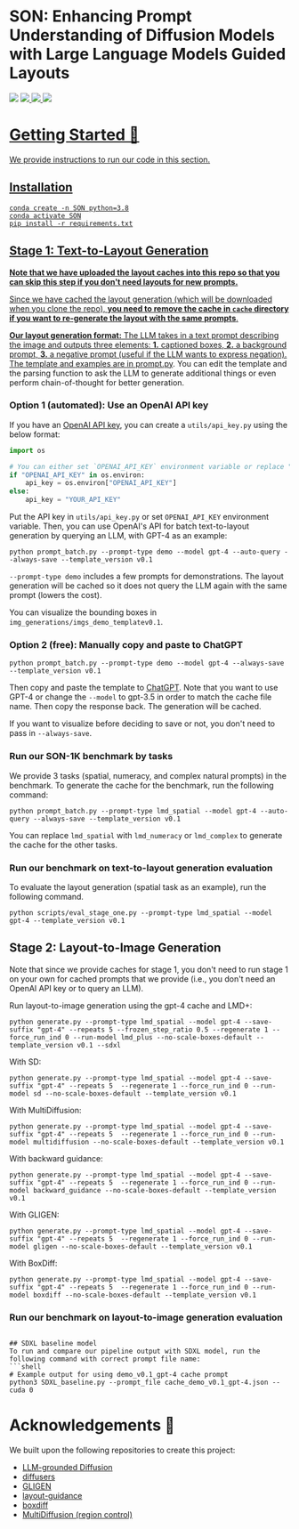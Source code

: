 # SON: Enhancing Prompt Understanding of Diffusion Models with Large Language Models Guided Layouts


<a href='https://weiyueli7.github.io/SON/'><img src='https://img.shields.io/badge/Project-Page-Green'></a>  <a href=''><img src='https://img.shields.io/badge/Report-PDF-blue'> <a href=''><img src='https://img.shields.io/badge/Poster-PDF-red'> <a href='https://github.com/weiyueli7/SON/tree/main/data'><img src='https://img.shields.io/badge/SON-Dataset-yellow'>
# Getting Started 🚀

We provide instructions to run our code in this section.

## Installation
```
conda create -n SON python=3.8
conda activate SON
pip install -r requirements.txt
```
## Stage 1: Text-to-Layout Generation
**Note that we have uploaded the layout caches into this repo so that you can skip this step if you don't need layouts for new prompts.**

Since we have cached the layout generation (which will be downloaded when you clone the repo), **you need to remove the cache in `cache` directory if you want to re-generate the layout with the same prompts**.

**Our layout generation format:** The LLM takes in a text prompt describing the image and outputs three elements: **1.** captioned boxes, **2.** a background prompt, **3.** a negative prompt (useful if the LLM wants to express negation). The template and examples are in [prompt.py](prompt.py). You can edit the template and the parsing function to ask the LLM to generate additional things or even perform chain-of-thought for better generation.

### Option 1 (automated): Use an OpenAI API key
If you have an [OpenAI API key](https://openai.com/blog/openai-api), you can create a `utils/api_key.py` using the below format:

```python
import os

# You can either set `OPENAI_API_KEY` environment variable or replace "YOUR_API_KEY" below with your OpenAI API key
if "OPENAI_API_KEY" in os.environ:
    api_key = os.environ["OPENAI_API_KEY"]
else:
    api_key = "YOUR_API_KEY"
```

Put the API key in `utils/api_key.py` or set `OPENAI_API_KEY` environment variable. Then, you can use OpenAI's API for batch text-to-layout generation by querying an LLM, with GPT-4 as an example:

```
python prompt_batch.py --prompt-type demo --model gpt-4 --auto-query --always-save --template_version v0.1
```

`--prompt-type demo` includes a few prompts for demonstrations. The layout generation will be cached so it does not query the LLM again with the same prompt (lowers the cost).

You can visualize the bounding boxes in `img_generations/imgs_demo_templatev0.1`.

### Option 2 (free): Manually copy and paste to ChatGPT
```
python prompt_batch.py --prompt-type demo --model gpt-4 --always-save --template_version v0.1
```
Then copy and paste the template to [ChatGPT](https://chat.openai.com). Note that you want to use GPT-4 or change the `--model` to gpt-3.5 in order to match the cache file name. Then copy the response back. The generation will be cached.

If you want to visualize before deciding to save or not, you don't need to pass in `--always-save`.


### Run our SON-1K benchmark by tasks

We provide 3 tasks (spatial, numeracy, and complex natural prompts) in the benchmark. To generate the cache for the benchmark, run the following command:
```
python prompt_batch.py --prompt-type lmd_spatial --model gpt-4 --auto-query --always-save --template_version v0.1
```
You can replace `lmd_spatial` with `lmd_numeracy` or `lmd_complex` to generate the cache for the other tasks.

### Run our benchmark on text-to-layout generation evaluation
To evaluate the layout generation (spatial task as an example), run the following command.
```
python scripts/eval_stage_one.py --prompt-type lmd_spatial --model gpt-4 --template_version v0.1
```

## Stage 2: Layout-to-Image Generation
Note that since we provide caches for stage 1, you don't need to run stage 1 on your own for cached prompts that we provide (i.e., you don't need an OpenAI API key or to query an LLM).

Run layout-to-image generation using the gpt-4 cache and LMD+:
```
python generate.py --prompt-type lmd_spatial --model gpt-4 --save-suffix "gpt-4" --repeats 5 --frozen_step_ratio 0.5 --regenerate 1 --force_run_ind 0 --run-model lmd_plus --no-scale-boxes-default --template_version v0.1 --sdxl
```
With SD:
```
python generate.py --prompt-type lmd_spatial --model gpt-4 --save-suffix "gpt-4" --repeats 5  --regenerate 1 --force_run_ind 0 --run-model sd --no-scale-boxes-default --template_version v0.1
```
With MultiDiffusion:
```
python generate.py --prompt-type lmd_spatial --model gpt-4 --save-suffix "gpt-4" --repeats 5  --regenerate 1 --force_run_ind 0 --run-model multidiffusion --no-scale-boxes-default --template_version v0.1
```
With backward guidance:
```
python generate.py --prompt-type lmd_spatial --model gpt-4 --save-suffix "gpt-4" --repeats 5  --regenerate 1 --force_run_ind 0 --run-model backward_guidance --no-scale-boxes-default --template_version v0.1
```
With GLIGEN:
```
python generate.py --prompt-type lmd_spatial --model gpt-4 --save-suffix "gpt-4" --repeats 5  --regenerate 1 --force_run_ind 0 --run-model gligen --no-scale-boxes-default --template_version v0.1
```
With BoxDiff:
```
python generate.py --prompt-type lmd_spatial --model gpt-4 --save-suffix "gpt-4" --repeats 5  --regenerate 1 --force_run_ind 0 --run-model boxdiff --no-scale-boxes-default --template_version v0.1
```


### Run our benchmark on layout-to-image generation evaluation
<!-- We use a unified evaluation metric as stage 1 in stage 2 (`--prompt-type lmd`). Since we have layout boxes for stage 1 but only images for stage 2, we use OWL-ViT in order to detect the objects and ensure they are generated (or not generated in negation) in the right number, with the right attributes, and in the right place. This benchmark is still in beta stage.

This runs generation with LMD+ and evaluate the generation: 
```shell
# Use GPT-3.5 layouts
python generate.py --prompt-type lmd --model gpt-3.5 --save-suffix "gpt-3.5" --repeats 1 --frozen_step_ratio 0.5 --regenerate 1 --force_run_ind 0 --run-model lmd_plus --no-scale-boxes-default --template_version v0.1
python scripts/owl_vit_eval.py --model gpt-3.5 --run_base_path img_generations/img_generations_templatev0.1_lmd_plus_lmd_gpt-3.5/run0 --skip_first_prompts 0 --prompt_start_ind 0 --verbose --detection_score_threshold 0.15 --nms_threshold 0.15 --class-aware-nms
# Use GPT-4 layouts
python generate.py --prompt-type lmd --model gpt-4 --save-suffix "gpt-4" --repeats 1 --frozen_step_ratio 0.5 --regenerate 1 --force_run_ind 0 --run-model lmd_plus --no-scale-boxes-default --template_version v0.1
python scripts/owl_vit_eval.py --model gpt-4 --run_base_path img_generations/img_generations_templatev0.1_lmd_plus_lmd_gpt-4/run0 --skip_first_prompts 0 --prompt_start_ind 0 --verbose --detection_score_threshold 0.15 --nms_threshold 0.15 --class-aware-nms -->
```

## SDXL baseline model
To run and compare our pipeline output with SDXL model, run the following command with correct prompt file name:
```shell
# Example output for using demo_v0.1_gpt-4 cache prompt
python3 SDXL_baseline.py --prompt_file cache_demo_v0.1_gpt-4.json --cuda 0
```


# Acknowledgements 🙏

We built upon the following repositories to create this project:
- [LLM-grounded Diffusion](https://github.com/TonyLianLong/LLM-groundedDiffusion)
- [diffusers](https://huggingface.co/docs/diffusers/index)
- [GLIGEN](https://github.com/gligen/GLIGEN)
- [layout-guidance](https://github.com/silent-chen/layout-guidance)
- [boxdiff](https://github.com/showlab/BoxDiff)
- [MultiDiffusion (region control)](https://github.com/omerbt/MultiDiffusion/tree/master)
